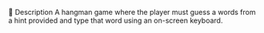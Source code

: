 📝 Description
A hangman game where the player must guess a words from a hint provided and type that word using an on-screen keyboard.  
